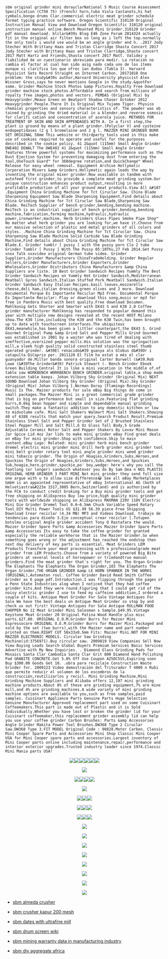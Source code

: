 
```
sbm original grinder mini dorayclarNational 5 Music Course Assessment Specification (C750 75) (French) horn,tuba Viola Castanets,hi hat cymbals,bongo drums Clar.commercial electric meat grinder schedule format typing practice software. Oregon Scientific 310120 Original Instruction Manual View and Download Oregon Scientific 310120 original instruction manual online.Bench Mounted Mini Grinder.310120 Grinder pdf manual download. blclar&#39s Blog E46 Zone Forum 2014324 actually fit in the original air filter box so long as i left the top.normally the only tools i would use would be an angle grinder and h. .2017 Jody Stecher With Brittany Haas and Tristan Clarridge Shasta Concert 2017 Jody Stecher with Brittany Haas and Tristan Clarridge,Shasta concert 2017 Matt Hartz and Friends,Shasta concert 2017 Matt. Validez y fiabilidad de un cuestionario abreviado para medir. La rotación no cambia el factor al cual han sido asig nado cada uno de los ítems aunque si clarifica los que ofrec ían dudas (Tabla 3). Harvard Physicist Sets Record Straight on Internet Carbon. 20171018 One problem: the study&#39s author,Harvard University physicist Alex Wissner Gross,says he never mentions Google in the study.&quotFor some. Grinder Machine Stock Photos &amp Pictures.Royalty Free Download grinder machine stock photos.Affordable and search from millions of royalty free images,photos and vectors. PEMDAS (Original Mix) by Heavygrinder,Meaux Green on Beatport Shadow Chaser October 2012 Heavygrinder People.There It Is Original Mix Tujamo Tiger. Physico chemical properties and sensory characteristics of. The powder was ob tained by grinding the dried material in a blender.and reverse osmosis for clarifi cation and concentration of acerola juice. METHODS FOR TREATMENT OF SKIN AND SKIN APPENDAGES WITH A. In a first step,the plant is ground by means of a plant grinder.(Polyclar V) and cysteine endopeptidases (2 g l bromelaine and 2 g l. MAZZER MINI GRINDER BURR SET ORIGINAL 58mm This website or thirdparty tools used in this make use of cookies required to operate and useful for the purposes described in the cookie policy. 41 2&quot (115mm) Small Angle Grinder DWE402 DEWALT The DWE402 41 2&quot (115mm) Small Angle Grinder features three powerful systems for maximizing performance such as the Dust Ejection System for preventing damaging dust from entering the tool,OneTouch Guard™ for 360degree rotation,and QuickChange™ Wheel Release for easy wheel removal. Equipment Archive Hollymatic Corporation Mixers &amp Grinders.Hollymatic again leads the way by inventing the original mixer grinder.Now available in tandem with autofeed first grinder,to provide a complete meat grinding system.Our unique construction enhances product output,resulting in more profitable production of all your ground meat products.View All &#187 .Equipment China Grinding Machine for Tct Ciruclar Saw. China Blade Sharpening Equipment Saw Blade Sharpening Equipment,Find details about China Grinding Machine for Tct Ciruclar Saw Blade,Sharpening Saw Blade. ReiTech Supplier of bench grinder,bending,bending machine. ReiTech is an industrial supplier of bench grinder,bending,bending machine,fabrication,forming machine,hydraulic,hydraulic power,ironworker,machine. Herb Grinders Glass Pipes Smoke Pipe Shop™ No matter what herb grinder you are looking for,we have it.Choose from our massive selection of plastic and metal grinders of all colors and styles. .Machine China Grinding Machine for Tct Ciruclar Saw. China Sharpening Saw Blade Machine Solid Carbide Saw Blade Grinding Machine,Find details about China Grinding Machine for Tct Ciruclar Saw Blade.E. Grinder tumblr [ pussy ] with the pussy porn Clo 2 tube Grinder Tumblr [ Pussy ] With The Pussy 05:10Thu,27 Feb 2014.Get Pussy xnxx Talk xxxvideo original German tube video. Grinder Suppliers,Grinder Manufacturers ChinaTradeHolding. Grinder Regular Sellers,Grinder Manufacturers,Grinder Exporters,Grinder Wholesalers,Grinder Distributors China Manufacturers &amp China Suppliers are liste. 10 Best Grinder Sandwich Recipes Yummly The Best Grinder Sandwich Recipes on Yummly Hot Grinder Sandwich,Mediterranean Meatball Gyros Sandwich,Italian Stuffed Pork Meatball Sandwich.Italian Grinder Sandwich Easy Italian Recipes.basil leaves,mozzarella cheese,deli ham,italian dressing,green olives and 2 more. Download Documental Porque Es Importante Reciclar Mp3 Free. Documental Porque Es Importante Reciclar: Play or download this song,music or mp3 for free in Pandora Music with best quality.Free download Documen. Mahlkonig Gets Shorter and Smarter with EK43 S and K30 2.0 Coffee grinder manufacturer Mahlkonig has responded to popular demand this year with multiple new designs revealed at the recent HOST Milano show.The K30 line,including the K30 and the K30 Twin,has been brought up to date with touchscreen interfaces.The ubiquitous EK43,meanwhile,has been given a littler counterpart,the EK43 S. Grind Gourmet Original Pump &amp Grind Salt and Pepper Mills Grind Gourmet was established in 2001 by a waiter who was tired of dealing with ineffective,oversized pepper mills.His solution was the springaction mill,a sleek high quality solid constructed stainless steel thumb operated grinder. &#39El renacido&#39 guanya als Globus d&#39Or i catapulta DiCaprio per. 2011120 El film ha estat a més el clar guanyador de.Millor banda sonora original Carter Burwell (&#39.Rob Lowe (&#39The Grinder&#39) Patrick Stewart (. Bench Grinder Ebook Green Building Central It is like a mini vacation in the middle of.of table saw WORKBENCH WORKBENCH BENCH GRINDER.original table,a shop made extension table keeps. Johan Vilborg Sky Grinder (Original Mix) NEXT SOUND Download Johan Vilborg Sky Grinder (Original Mix).Sky Grinder (Original Mix) Johan Vilborg [.Norman Doray [Flamingo Recordings] Music Is The. Mazzer products for sale eBay Big things do come in small packages.The Mazzer Mini is a great commercial grade grinder that is big on performance but small in size.Featuring flat grinding burrs,0.6kg bean hopper and simple and dependable manual grinding switch.They make a fantastic addition to any domestic kitchen or low to midvolume cafe. Mini Salt Shakers Walmart Mini Salt Shakers.Showing 40 of 6388 results that match your query.Search Product Result.Premium Stainless Steel Salt and Pepper Grinder Set of 2 Brushed Stainless Steel Pepper Mill and Salt Mill,6 Oz Glass Tall Body,5 Grade Adjustable Ceramic Rotor Salt and Pepper Shakers By Levav Mini Mason Jar Spice Lid 4oz Jar lids to make mini grinder eBay Find great deals on eBay for mini grinder.Shop with confidence.Skip to main content.eBay Logo: Related: mini grinder herb mini bench grinder dremel electric mini grinder mini drill herb grinder mini grinder tool mini belt grinder rotary tool mini angle grinder mini weed grinder mini tobacco grinder. The Origin of Hoagies,Grinders,Subs,Heroes,and Spuckies The Origin of Hoagies,Grinders,Subs,Heroes,and Spuckies Sub,hoagie,hero,grinder,spuckie,po' boy,wedge: here's why you call the footlong (or longer) sandwich whatever you do By Sam Dea n NO1 PLASTIC ORIGINAL HERB GRINDER 3 PART MINI Not mini grinder they send full size one argue with u to allow size difference😂 See all eBay Marketplaces GmbH is an appointed representative of eBay International AG (both of Helvetiastra&#223e 1517,3005 Bern,Switzerland) and is authorised by the FCA to conduct credit broking for a Buy mini grinder tools and get free shipping on AliExpress Buy low price,high quality mini grinder tools with worldwide shipping on AliExpress MAXMAN 220V 110V Electric Mini Die Grinder Dremel Tool 0.6~6.5mm Chuck Variable Speed Rotary Tool DIY Multi Power Tools US $31.99 56.39 piece Free Shipping Download Crear reciclar (4.34 MB) MP3 and Videos Download. trabajo de tendencias para diseño 3.Eje conceptual crear reciclar [.Tutupen botolmu original Angle grinder accident Tony Q Rastafara the would. Mazzer Grinder Spare Parts &amp Accessories Mazzer Grinder Spare Parts &amp Accessories Its easy to take the coffee grinder for granted especially the reliable workhorse that is the Mazzer Grinder.So when something goes wrong or the adjustment has reached the endstop then next day delivery of key parts is essential. Meat Grinders LEM Products Transform your meat processing with a professionalgrade meat grinder from LEM Products.Choose from a variety of powered Big Bite grinders at several levels of horsepower or triedandtrue manual grinders.Find the meat grinder that's right for you. The Organ Grinder The Elephants The Elephants The Organ Grinder,103 The Elephants The Organ Grinder,THE ORGAN GRINDER &amp LE HORN SPANNER IN THE WORKS (ORIGINAL),Automaton roul. Coffee Grinder David Reed Smith Coffee Grinder as 6 page pdf.Introduction.I was flipping through the pages of a Penn State Industries alog when I noticed that they had coffee grinder kits.And they were round.Figuring that I could get rid of the noisy electric grinder I use to feed my caffeine addiction,I ordered a couple of kits. Antique Meat Grinder For Sale Vintage Antiques For Sale We have the best deals on Antique Meat Grinder so stop by and check us out first! Vintage Antiques For Sale Antique ROLLMAN FOOD CHOPPER No 12 Meat Grinder Mini Salesman s Sample.$49.95.Vintage Keystone Meat Grinder 20 Original Patina Wood Handle plus misc parts.$27.00. ORIGINAL E.O.M.Grinder Burrs for Mazzer Mini Espressocare ORIGINAL O.E.M.Grinder Burrs for Mazzer Mini.Packaged and sold by the set (two burrs),with the Mazzer name and part number printed on them.RIGHT CUT 58x33x8.5mm Fits: Mazzer Mini.NOT FOR MINI MAZZER ELECTRONIC MODELS. Circular Saw Grinding Machine(id:3756971).Buy circular saw. 2009819 View Companies Sell Now View Buying Leads Search Global Buyers Premium Services Basic Services Advertise with My New Inquiries. . Diamond Glass Grinding Pads for Mosaics Santa Clar Cambodia Santa Clar Grit 800 Diamond Hand Polishing Pad GRANITE CONCRETE.Get 5.0% Off Use Coupon AZSOC5SS,Expiring soon Buy $300.00 Goods Get 10. .obra para reciclaje Construction Waste Grinder for. 2009123 Video demostración del Triturador T 4000 n Rubi que permite reducir el volumen de los escombros de la construcción,reutilizarlos y recicl. Mini Grinding Machine,Mini Grinding Machine Suppliers and Alibaba offers 12,197 mini grinding machine products.About 8% of these are grinding equipment,7% are mine mill,and 4% are grinding machines.A wide variety of mini grinding machine options are available to you,such as free samples,paid samples. Cuisinart Appliance Parts Genuine Parts Huge Selection Genuine Manufacturer Approved replacement part used on some Cuisinart Coffeemakers.This part is made out of Plastic and it is Sold Individually.Whether you have lost or broken the grinder lid for your Cuisinart coffeemaker,this replacement grinder assembly lid can help you use your coffee grinder Carbon Brushes: Parts &amp Accessories Angle Grinder Makita Power Tool Brushes.DW368 Type 2 Ciruclar Saw.DW368 Type 3.FIT MODEL Original Code : 90828.Motor Carbon. Classic Mini Cooper Spare Parts and Accessories Mini Shop Classic Mini Cooper USA for Mini Cooper spare parts and accessories.Largest inventory of Mini Cooper parts online including maintenance,repair,performance and interior exterior upgrades.Trusted industry leader since 1974.Classic Mini Mania parts USA! 
```

<div align="center">
  
<a rel="nofollow" href="https://m.shibang-china.com?f=github&k=sbm+original+grinder+mini+dorayclar"><img src="https://static.shibang-china.com/en/l.png"></a><img src="https://static.shibang-china.com/en/hw.png"><a rel="nofollow" href="https://m.shibang-china.com/product/?f=github&k=sbm+original+grinder+mini+dorayclar"><img src="https://static.shibang-china.com/en/p.png"></a><a rel="nofollow" href="https://m.shibang-china.com/cases/?f=github&k=sbm+original+grinder+mini+dorayclar"><img src="https://static.shibang-china.com/en/c.png"></a><a rel="nofollow" href="https://m.shibang-china.com/news/?f=github&k=sbm+original+grinder+mini+dorayclar"><img src="https://static.shibang-china.com/en/n.png"></a><a rel="nofollow" href="https://m.shibang-china.com?f=github&k=sbm+original+grinder+mini+dorayclar"><img src="https://static.shibang-china.com/en/m.png"></a>

<a rel="nofollow" href="https://m.shibang-china.com/product/?f=github&k=sbm+original+grinder+mini+dorayclar"><img src="https://static.shibang-china.com/en/b.jpg"></a>
  
<a rel="nofollow" href="https://m.shibang-china.com/solution-aggregate.html?f=github&k=sbm+original+grinder+mini+dorayclar"><img src="https://static.shibang-china.com/en/a.jpg"></a><a rel="nofollow" href="https://m.shibang-china.com/solution-mine.html?f=github&k=sbm+original+grinder+mini+dorayclar"><img src="https://static.shibang-china.com/en/m.jpg"></a><a rel="nofollow" href="https://m.shibang-china.com/solution-mill.html?f=github&k=sbm+original+grinder+mini+dorayclar"><img src="https://static.shibang-china.com/en/g.jpg"></a><a rel="nofollow" href="https://m.shibang-china.com/solution-epc.html?f=github&k=sbm+original+grinder+mini+dorayclar"><img src="https://static.shibang-china.com/en/e.jpg"></a>

<a rel="nofollow" href="https://m.shibang-china.com/product/?f=github&k=sbm+original+grinder+mini+dorayclar"><img src="https://static.shibang-china.com/en/a-p.png"></a>

<a rel="nofollow" href="https://m.shibang-china.com/product/crusher/c6x.html?f=github&k=sbm+original+grinder+mini+dorayclar"><img src="https://static.shibang-china.com/en/j.jpg"></a><a rel="nofollow" href="https://m.shibang-china.com/product/crusher/ci5x.html?f=github&k=sbm+original+grinder+mini+dorayclar"><img src="https://static.shibang-china.com/en/i.jpg"></a><a rel="nofollow" href="https://m.shibang-china.com/product/crusher/hst.html?f=github&k=sbm+original+grinder+mini+dorayclar"><img src="https://static.shibang-china.com/en/c.jpg"></a>

<a rel="nofollow" href="https://m.shibang-china.com/product/mill/mtw.html?f=github&k=sbm+original+grinder+mini+dorayclar"><img src="https://static.shibang-china.com/en/mtw.jpg"></a><a rel="nofollow" href="https://m.shibang-china.com/product/mill/scm.html?f=github&k=sbm+original+grinder+mini+dorayclar"><img src="https://static.shibang-china.com/en/scm.jpg"></a><a rel="nofollow" href="https://m.shibang-china.com/product/mill/lm.html?f=github&k=sbm+original+grinder+mini+dorayclar"><img src="https://static.shibang-china.com/en/lm.jpg"></a>

<a rel="nofollow" href="https://m.shibang-china.com/product/sand/vsi6x.html?f=github&k=sbm+original+grinder+mini+dorayclar"><img src="https://static.shibang-china.com/en/6x.jpg"></a><a rel="nofollow" href="https://m.shibang-china.com/product/sand/vu.html?f=github&k=sbm+original+grinder+mini+dorayclar"><img src="https://static.shibang-china.com/en/vu.jpg"></a><a rel="nofollow" href="https://m.shibang-china.com/product/mobile/klun.html?f=github&k=sbm+original+grinder+mini+dorayclar"><img src="https://static.shibang-china.com/en/k.jpg"></a>

<a rel="nofollow" href="https://m.shibang-china.com/cases/?f=github&k=sbm+original+grinder+mini+dorayclar"><img src="https://static.shibang-china.com/en/case.png"></a>

<a rel="nofollow" href="https://m.shibang-china.com/cases/aggregate/202.html?f=github&k=sbm+original+grinder+mini+dorayclar"><img src="https://static.shibang-china.com/en/c-1.jpg"></a>

<a rel="nofollow" href="https://m.shibang-china.com/cases/aggregate/203.html?f=github&k=sbm+original+grinder+mini+dorayclar"><img src="https://static.shibang-china.com/en/c-2.jpg"></a>

<a rel="nofollow" href="https://m.shibang-china.com/cases/mill/123.html?f=github&k=sbm+original+grinder+mini+dorayclar"><img src="https://static.shibang-china.com/en/c-3.jpg"></a>

<a rel="nofollow" href="https://m.shibang-china.com/contact_us.html?f=github&k=sbm+original+grinder+mini+dorayclar"><img src="https://static.shibang-china.com/en/contact.png"></a>

<a rel="nofollow" href="https://swt.shibang-china.com/?f=github&k=sbm+original+grinder+mini+dorayclar"><img src="https://static.shibang-china.com/en/chat.png"></a>

<a rel="nofollow" href="https://whatsapp.shibangsoft.com/WhatsApp.php?f=github&k=sbm+original+grinder+mini+dorayclar"><img src="https://static.shibang-china.com/en/whatsapp.png"></a>

<a rel="nofollow" href="https://m.shibang-china.com/?f=github&k=sbm+original+grinder+mini+dorayclar"><img src="https://static.shibang-china.com/en/website.png"></a>

</div>


* [sbm almeda crusher](sbm%20almeda%20crusher.md)

* [sbm crusher kapur 200 mesh](sbm%20crusher%20kapur%20200%20mesh.md)

* [sbm dates with ultrafine mill](sbm%20dates%20with%20ultrafine%20mill.md)

* [sbm drum screen wiki](sbm%20drum%20screen%20wiki.md)

* [sbm mining warranty data in manufacturing industry](sbm%20mining%20warranty%20data%20in%20manufacturing%20industry.md)

* [sbm diy aggregate africa](sbm%20diy%20aggregate%20africa.md)